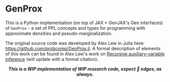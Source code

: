 # GenProx

This is a Python implementation (on top of JAX + GenJAX's Gen interfaces) of `GenProx` - a set of PPL concepts and types for programming with approximate densities and pseudo-marginalization.

The original source code was developed by Alex Lew in Julia here: https://github.com/probcomp/GenProx.jl. A formal description of elements of this work can be found in Alex Lew's work on [Recursive auxiliary-variable inference](https://arxiv.org/abs/2203.02836) (will update with a formal citation).

<div align="center">
<b><i>
This is a WIP implementation of WIP research code, expect 🔪 edges, as always.
</i></b>
</div>
